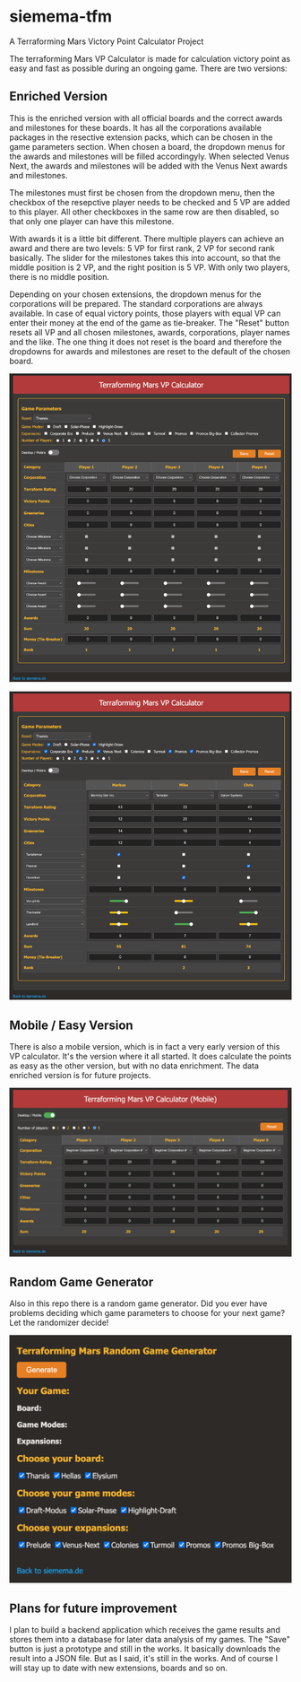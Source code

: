 # siemema-tfm
A Terraforming Mars Victory Point Calculator Project

The terraforming Mars VP Calculator is made for calculation victory point as easy and fast as possible during an ongoing game. There are two versions:

## Enriched Version
This is the enriched version with all official boards and the correct awards and milestones for these boards. It has all the corporations available packages in the resective extension packs, which can be chosen in the game parameters section. When chosen a board, the dropdown menus for the awards and milestones will be filled accordingyly. When selected Venus Next, the awards and milestones will be added with the Venus Next awards and milestones. 

The milestones must first be chosen from the dropdown menu, then the checkbox of the resepctive player needs to be checked and 5 VP are added to this player. All other checkboxes in the same row are then disabled, so that only one player can have this milestone.

With awards it is a little bit different. There multiple players can achieve an award and there are two levels: 5 VP for first rank, 2 VP for second rank basically. The slider for the milestones takes this into account, so that the middle position is 2 VP, and the right position is 5 VP. With only two players, there is no middle position.

Depending on your chosen extensions, the dropdown menus for the corporations will be prepared. The standard corporations are always available. In case of equal victory points, those players with equal VP can enter their money at the end of the game as tie-breaker. The "Reset" button resets all VP and all chosen milestones, awards, corporations, player names and the like. The one thing it does not reset is the board and therefore the dropdowns for awards and milestones are reset to the default of the chosen board.

![enriched version](./documentation/vp_calculator_enriched.png)

![enriched version](./documentation/vp_calculator_enriched_demo.png)

## Mobile / Easy Version
There is also a mobile version, which is in fact a very early version of this VP calculator. It's the version where it all started. It does calculate the points as easy as the other version, but with no data enrichment. The data enriched version is for future projects. 

![mobile version](./documentation/vp_calculator_mobile.png)

## Random Game Generator
Also in this repo there is a random game generator. Did you ever have problems deciding which game parameters to choose for your next game? Let the randomizer decide!

![mobile version](./documentation/random_game_generator.png)

## Plans for future improvement
I plan to build a backend application which receives the game results and stores them into a database for later data analysis of my games. The "Save" button is just a prototype and still in the works. It basically downloads the result into a JSON file. But as I said, it's still in the works. And of course I will stay up to date with new extensions, boards and so on.
